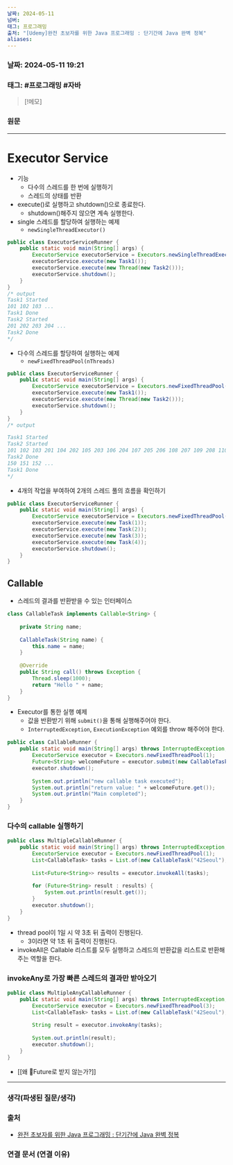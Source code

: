 ```yaml
---
날짜: 2024-05-11
넘버: 
태그: 프로그래밍
출처: "[Udemy]완전 초보자를 위한 Java 프로그래밍 : 단기간에 Java 완벽 정복"
aliases:
---
```

### 날짜:  2024-05-11 19:21

### 태그: #프로그래밍  #자바

>[!메모]
>

### 원문
---
# Executor Service
- 기능
	- 다수의 스레드를 한 번에 실행하기
	- 스레드의 상태를 반환
- execute()로 실행하고 shutdown()으로 종료한다.
	- shutdown()해주지 않으면 계속 실행한다.
- single 스레드를 할당하여 실행하는 예제
	- `newSingleThreadExecutor()`
```java
public class ExecutorServiceRunner {  
    public static void main(String[] args) {  
        ExecutorService executorService = Executors.newSingleThreadExecutor();  
        executorService.execute(new Task1());  
        executorService.execute(new Thread(new Task2()));
        executorService.shutdown();
    }  
}
/* output
Task1 Started
101 102 103 ...
Task1 Done
Task2 Started
201 202 203 204 ...
Task2 Done
*/
```
- 다수의 스레드를 할당하여 실행하는 예제
	- `newFixedThreadPool(nThreads)`
```java
public class ExecutorServiceRunner {  
    public static void main(String[] args) {  
        ExecutorService executorService = Executors.newFixedThreadPool(2);  
        executorService.execute(new Task1());  
        executorService.execute(new Thread(new Task2()));  
        executorService.shutdown();  
    }  
}
/* output

Task1 Started
Task2 Started
101 102 103 201 104 202 105 203 106 204 107 205 206 108 207 109 208 110 209 111 210 112 211 113 212 114 213 115 214 116 215 117 216 118 217 119 218 120 219 121 220 122 221 123 222 ...
Task2 Done
150 151 152 ...
Task1 Done
*/
```
- 4개의 작업을 부여하여 2개의 스레드 풀의 흐름을 확인하기
```java
public class ExecutorServiceRunner {  
    public static void main(String[] args) {  
        ExecutorService executorService = Executors.newFixedThreadPool(2);  
        executorService.execute(new Task(1));  
        executorService.execute(new Task(2));  
        executorService.execute(new Task(3));  
        executorService.execute(new Task(4));  
        executorService.shutdown();  
    }  
}
```
## Callable
- 스레드의 결과를 반환받을 수 있는 인터페이스
```java
class CallableTask implements Callable<String> {  
  
    private String name;  
  
    CallableTask(String name) {  
        this.name = name;  
    }  
  
    @Override  
    public String call() throws Exception {  
        Thread.sleep(1000);  
        return "Hello " + name;  
    }  
}
```
- Executor를 통한 실행 예제
	- 값을 반환받기 위해 `submit()`을 통해 실행해주어야 한다.
	- `InterruptedException`, `ExecutionException` 예외를 throw 해주어야 한다.
```java
public class CallableRunner {  
    public static void main(String[] args) throws InterruptedException, ExecutionException {  
        ExecutorService executor = Executors.newFixedThreadPool(1);  
        Future<String> welcomeFuture = executor.submit(new CallableTask("jeseo"));  
        executor.shutdown();  
  
        System.out.println("new callable task executed");  
        System.out.println("return value: " + welcomeFuture.get());  
        System.out.println("Main completed");  
    }  
}
```
### 다수의 callable 실행하기
```java
public class MultipleCallableRunner {  
    public static void main(String[] args) throws InterruptedException, ExecutionException {  
        ExecutorService executor = Executors.newFixedThreadPool(1);  
        List<CallableTask> tasks = List.of(new CallableTask("42Seoul"),  new CallableTask("Udemy"), new CallableTask("Java"));  
  
        List<Future<String>> results = executor.invokeAll(tasks);  
  
        for (Future<String> result : results) {  
            System.out.println(result.get());  
        }  
        executor.shutdown();  
    }  
}
```
- thread pool이 1일 시 약 3초 뒤 출력이 진행된다.
	- 3이라면 약 1초 뒤 출력이 진행된다.
- invokeAll은 Callable 리스트를 모두 실행하고 스레드의 반환값을 리스트로 반환해주는 역할을 한다.
### invokeAny로 가장 빠른 스레드의 결과만 받아오기
```java
public class MultipleAnyCallableRunner {  
    public static void main(String[] args) throws InterruptedException, ExecutionException {  
        ExecutorService executor = Executors.newFixedThreadPool(3);  
        List<CallableTask> tasks = List.of(new CallableTask("42Seoul"),  new CallableTask("Udemy"), new CallableTask("Java"));  
  
        String result = executor.invokeAny(tasks);  
  
        System.out.println(result);  
        executor.shutdown();  
    }  
}
```
- [[왜 Future로 받지 않는가?]]
---
### 생각(파생된 질문/생각)

### 출처
- [완전 초보자를 위한 Java 프로그래밍 : 단기간에 Java 완벽 정복](https://www.udemy.com/course/best-java-programming/?couponCode=ST6MT42324)

### 연결 문서 (연결 이유)
